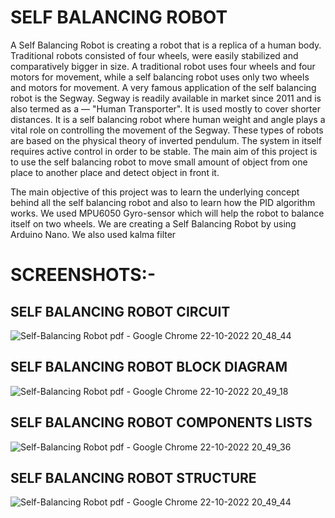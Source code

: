 # SELF BALANCING ROBOT
  A Self Balancing Robot is creating a robot that is a replica of a human body. Traditional robots consisted of
four wheels, were easily stabilized and comparatively bigger in size. A traditional robot uses four wheels
and four motors for movement, while a self balancing robot uses only two wheels and motors for movement.
A very famous application of the self balancing robot is the Segway. Segway is readily available in market
since 2011 and is also termed as a ― "Human Transporter". It is used mostly to cover shorter distances. It is a
self balancing robot where human weight and angle plays a vital role on controlling the movement of the
Segway. These types of robots are based on the physical theory of inverted pendulum. The system in itself
requires active control in order to be stable. The main aim of this project is to use the self balancing robot to
move small amount of object from one place to another place and detect object in front it.


  The main objective of this project was to learn the underlying concept behind all the self balancing
 robot and also to learn how the PID algorithm works. We used MPU6050 Gyro-sensor which will
 help the robot to balance itself on two wheels. We are creating a Self Balancing Robot by using Arduino Nano. We also used kalma filter


# SCREENSHOTS:-

## SELF BALANCING ROBOT CIRCUIT

![Self-Balancing Robot pdf - Google Chrome 22-10-2022 20_48_44](https://user-images.githubusercontent.com/116372430/197347350-6f6f40c8-c413-4dc9-8254-3cb37dee7f99.png)

## SELF BALANCING ROBOT BLOCK DIAGRAM

![Self-Balancing Robot pdf - Google Chrome 22-10-2022 20_49_18](https://user-images.githubusercontent.com/116372430/197347367-4a9e1253-ae5d-48ad-8a09-c010e288bd90.png)

## SELF BALANCING ROBOT COMPONENTS LISTS

![Self-Balancing Robot pdf - Google Chrome 22-10-2022 20_49_36](https://user-images.githubusercontent.com/116372430/197347385-b0e7eda9-fcde-4a3f-b02e-6cbe3795332f.png)

## SELF BALANCING ROBOT STRUCTURE

![Self-Balancing Robot pdf - Google Chrome 22-10-2022 20_49_44](https://user-images.githubusercontent.com/116372430/197347407-00cbceea-73bb-4d87-bcf1-444c160161e4.png)
